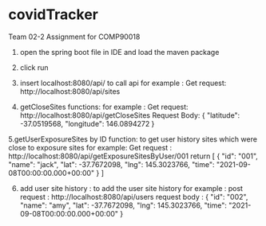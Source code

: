 # covidTracker
Team 02-2 Assignment for COMP90018


1. open the spring boot file in IDE and load the maven package

2. click run 

3. insert localhost:8080/api/ to call api
  for example : Get request: http://localhost:8080/api/sites

4. getCloseSites functions:
  for example : Get request: http://localhost:8080/api/getCloseSites
                      Request Body: {
                                     "latitude": -37.0519568,
                                      "longitude": 146.0894272
                                    }
                                    
 5.getUserExposureSites by ID function: to get user history sites which were close to exposure sites
   for example: Get request : http://localhost:8080/api/getExposureSitesByUser/001
                 return [
                            {
                                "id": "001",
                                "name": "jack",
                                "lat": -37.7672098,
                                "lng": 145.3023766,
                                "time": "2021-09-08T00:00:00.000+00:00"
                            }
                        ]

6. add user site history : to add the user site history
  for example : post request : http://localhost:8080/api/users
                     request body : 
                     {
                          "id": "002",
                          "name": "amy",
                           "lat": -37.7672098,
                          "lng": 145.3023766,
                          "time": "2021-09-08T00:00:00.000+00:00"
                      }
